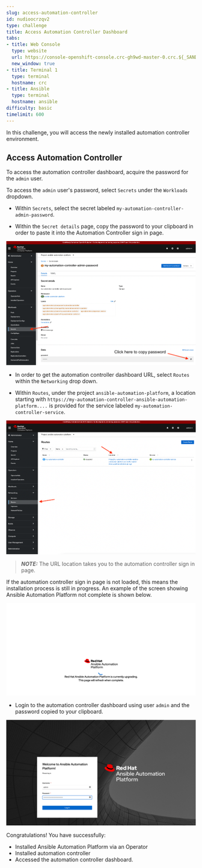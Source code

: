 ```yaml
---
slug: access-automation-controller
id: nudioocrzqv2
type: challenge
title: Access Automation Controller Dashboard
tabs:
- title: Web Console
  type: website
  url: https://console-openshift-console.crc-gh9wd-master-0.crc.${_SANDBOX_ID}.instruqt.io
  new_window: true
- title: Terminal 1
  type: terminal
  hostname: crc
- title: Ansible
  type: terminal
  hostname: ansible
difficulty: basic
timelimit: 600
---
```

In this challenge, you will access the newly installed automation controller environment.

## Access Automation Controller

To access the automation controller dashboard, acquire the password for the `admin` user.

To access the `admin` user's password, select `Secrets` under the `Workloads` dropdown.

* Within `Secrets`, select the secret labeled `my-automation-controller-admin-password`.

* Within the `Secret details` page, copy the password to your clipboard in order to paste it into the Automation Controller sign in page.

![Secrets](../assets/copy-password.png)

* In order to get the automation controller dashboard URL, select `Routes` within the `Networking` drop down.

* Within `Routes`, under the project `ansible-automation-platform`, a location starting with `https://my-automation-controller-ansible-automation-platform....` is provided for the service labeled `my-automation-controller-service`.

![OCP Routes](../assets/my-automation-controller-route.png)

> **_NOTE:_** The URL location takes you to the automation controller sign in page.

If the automation controller sign in page is not loaded, this means the installation process is still in progress. An example of the screen showing Ansible Automation Platform not complete is shown below.

![AAP In Progress](../assets/aap_in_progress.png)

* Login to the automation controller dashboard using user `admin` and the password copied to your clipboard.

![AAP Dashboard](../assets/aap_dashboard.png)

Congratulations! You have successfully:

* Installed Ansible Automation Platform via an Operator
* Installed automation controller
* Accessed the automation controller dashboard.
